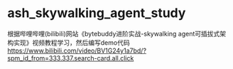 # ash_skywalking_agent_study
根据哔哩哔哩(bilibili)网站《bytebuddy进阶实战-skywalking agent可插拔式架构实现》视频教程学习，然后编写demo代码
https://www.bilibili.com/video/BV1G24y1a7bd/?spm_id_from=333.337.search-card.all.click
